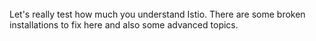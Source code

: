 <br>
Let's really test how much you understand Istio. There are some broken installations to fix here and also some advanced topics.